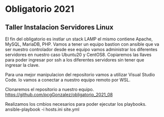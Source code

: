 #        Obligatorio 2021 
## Taller Instalacion Servidores Linux 

El fin del obligatorio es instlar un stack LAMP el mismo contiene Apache, MySQL, MariaDB, PHP.
Vamos a tener un equipo bastion con ansible que va ser nuestro controlador desde ese equipo vamos administrar los diferentes servidores en nuestro caso Ubuntu20 y CentOS8.
Copiaremos las llaves para poder ingresar por ssh a los diferentes servidores sin tener que ingresar la clave.

Para una mejor manipulacion del repositorio vamos a utilizar Visual Studio Code.
lo vamos a conectar a nuestro equipo remoto por WSL.

Clonaremos el repositorio a nuestro equipo.
https://github.com/pcgGonzalez/obligatorio_2021_08

Realizamos los cmbios necesarios para poder ejecutar los playbooks.
ansible-playbook -i hosts.ini site.yml

